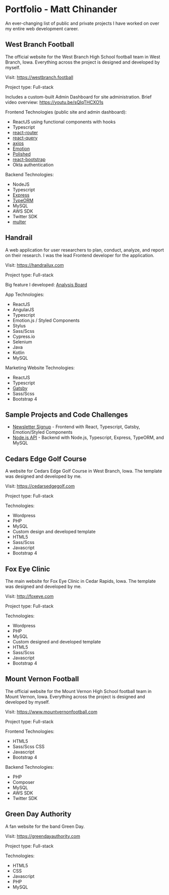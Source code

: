 # Portfolio - Matt Chinander

An ever-changing list of public and private projects I have worked on over my entire web development career.

## West Branch Football
The official website for the West Branch High School football team in West Branch, Iowa. Everything across the project is designed and developed by myself.

Visit: https://westbranch.football

Project type: Full-stack

Includes a custom-built Admin Dashboard for site administration. Brief video overview: https://youtu.be/sQIqTHCXO1s

Frontend Technologies (public site and admin dashboard):
* ReactJS using functional components with hooks
* Typescript
* [react-router](https://reactrouter.com)
* [react-query](https://react-query.tanstack.com)
* [axios](https://github.com/axios/axios)
* [Emotion](https://emotion.sh/docs/introduction)
* [Polished](https://polished.js.org)
* [react-bootstrap](https://react-bootstrap.github.io)
* Okta authentication

Backend Technologies:
* NodeJS
* Typescript
* [Express](https://expressjs.com)
* [TypeORM](https://typeorm.io/#/)
* MySQL
* AWS SDK
* Twitter SDK
* [multer](https://github.com/expressjs/multer#readme)

## Handrail
A web application for user researchers to plan, conduct, analyze, and report on their research. I was the lead Frontend developer for the application.

Visit: https://handrailux.com

Project type: Full-stack

Big feature I developed: [Analysis Board](https://www.youtube.com/watch?v=H6E5APDTiWw)

App Technologies:
* ReactJS
* AngularJS
* Typescript
* Emotion.js / Styled Components
* Stylus
* Sass/Scss
* Cypress.io
* Selenium
* Java
* Kotlin
* MySQL

Marketing Website Technologies:
* ReactJS
* Typescript
* [Gatsby](https://www.gatsbyjs.com)
* Sass/Scss
* Bootstrap 4

## Sample Projects and Code Challenges
* [Newsletter Signup](https://github.com/chinanderm/sample-newsletter-signup) - Frontend with React, Typescript, Gatsby, Emotion/Styled Components
* [Node.js API](https://github.com/chinanderm/sample-nodejs-api) - Backend with Node.js, Typescript, Express, TypeORM, and MySQL

## Cedars Edge Golf Course
A website for Cedars Edge Golf Course in West Branch, Iowa. The template was designed and developed by me.

Visit: https://cedarsedgegolf.com

Project type: Full-stack

Technologies:
* Wordpress
* PHP
* MySQL
* Custom design and developed template
* HTML5
* Sass/Scss
* Javascript
* Bootstrap 4

## Fox Eye Clinic
The main website for Fox Eye Clinic in Cedar Rapids, Iowa. The template was designed and developed by me.

Visit: http://foxeye.com

Project type: Full-stack

Technologies:
* Wordpress
* PHP
* MySQL
* Custom designed and developed template
* HTML5
* Sass/Scss
* Javascript
* Bootstrap 4

## Mount Vernon Football
The official website for the Mount Vernon High School football team in Mount Vernon, Iowa. Everything across the project is designed and developed by myself.

Visit: https://www.mountvernonfootball.com

Project type: Full-stack

Frontend Technologies:
* HTML5
* Sass/Scss CSS
* Javascript
* Bootstrap 4

Backend Technologies:
* PHP
* Composer
* MySQL
* AWS SDK
* Twitter SDK

## Green Day Authority
A fan website for the band Green Day.

Visit: https://greendayauthority.com

Project type: Full-stack

Technologies:
* HTML5
* CSS
* Javascript
* PHP
* MySQL
